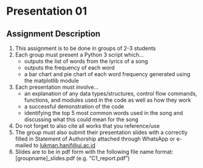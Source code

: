 # Presentation 01

## Assignment Description

1.	This assignment is to be done in groups of 2-3 students
2.	Each group must present a Python 3 script which...
	- outputs the list of words from the lyrics of a song
	- outputs the frequency of each word
	- a bar chart and pie chart of each word frequency generated using the matplotlib module
3.	Each presentation must involve...
	- an explanation of any data types/structures, control flow commands, functions, and modules used in the code as well as how they work
	- a successful demonstration of the code
	- identifying the top 5 most common words used in the song and discussing what this could mean for the song
4.	Do not forget to also cite all works that you reference/use
5.	The group must also submit their presentation slides with a correctly filled in Statement of Authorship attached through WhatsApp or e-mailed to lukman.hanif@ui.ac.id
6.	Slides are to be in pdf form with the following file name format: [groupname]_slides.pdf (e.g. “C1_report.pdf”)
